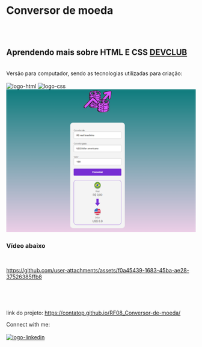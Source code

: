 <h1>Conversor de moeda</h1>
<br>
<br>
<h2>Aprendendo mais sobre HTML E CSS <a href="https://rodolfomori.com.br/devclub/">DEVCLUB</a></h2>
<br>
Versão para computador, sendo as tecnologias utilizadas para criação:
<br>
<br>
<img src="https://img.shields.io/badge/HTML-239120?style=for-the-badge&logo=html5&logoColor=white" alt="logo-html"/>
<img src="https://img.shields.io/badge/CSS-239120?&style=for-the-badge&logo=css3&logoColor=white" alt="logo-css"/>
<img src="https://github.com/contatop/RF08_Conversor-de-moeda/blob/main/Assets/image.png?raw=true" alt="imagem-shopping" heigth="500"/>
<br>
<h3>Vídeo abaixo</h3>
<br>

https://github.com/user-attachments/assets/f0a45439-1683-45ba-ae28-37526385ffb8


<br>
<br>
<br>

link do projeto: <a>https://contatop.github.io/RF08_Conversor-de-moeda/</a>

Connect with me:
<br>
<br>
<a href="https://www.linkedin.com/in/ricardo-ferreira-77a22a201/" target="_blank"><img src="https://imagensfree.com.br/wp-content/uploads/2022/06/icone-linkedin-branco-png-5.png" alt="logo-linkedin" height="40"/></a>
